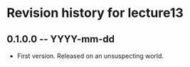 # Revision history for lecture13

## 0.1.0.0 -- YYYY-mm-dd

* First version. Released on an unsuspecting world.
